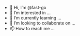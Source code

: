 - 👋 Hi, I’m @fast-go
- 👀 I’m interested in ...
- 🌱 I’m currently learning ...
- 💞️ I’m looking to collaborate on ...
- 📫 How to reach me ...

<!---
fast-go/fast-go is a ✨ special ✨ repository because its `README.md` (this file) appears on your GitHub profile.
You can click the Preview link to take a look at your changes.
--->
